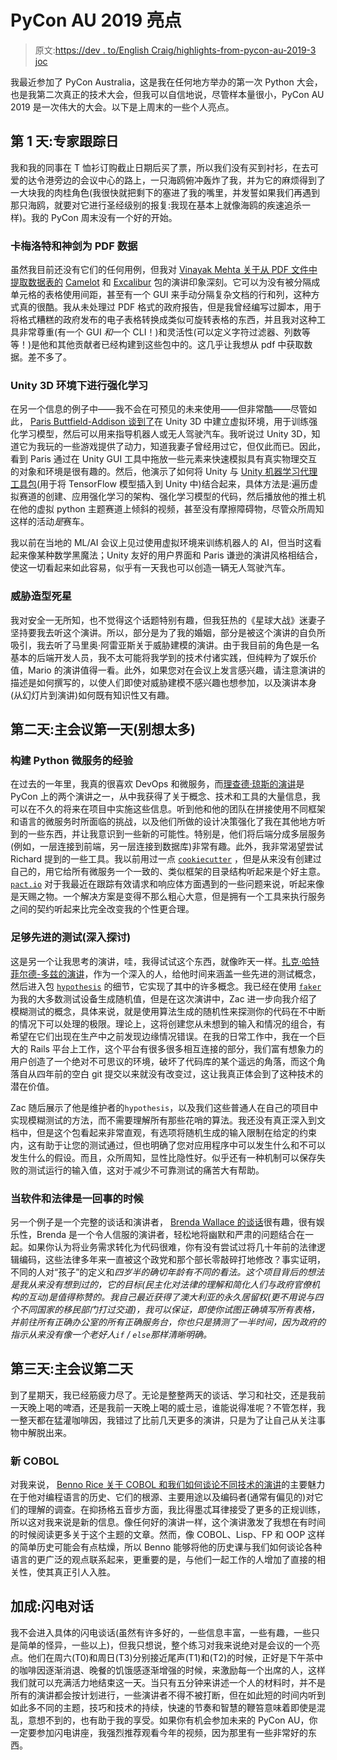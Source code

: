 # PyCon AU 2019 亮点

> 原文:[https://dev . to/English Craig/highlights-from-pycon-au-2019-3 joc](https://dev.to/englishcraig/highlights-from-pycon-au-2019-3joc)

我最近参加了 PyCon Australia，这是我在任何地方举办的第一次 Python 大会，也是我第二次真正的技术大会，但我可以自信地说，尽管样本量很小，PyCon AU 2019 是一次伟大的大会。以下是上周末的一些个人亮点。

## [](#day-1-specialist-track-day)第 1 天:专家跟踪日

我和我的同事在 T 恤衫订购截止日期后买了票，所以我们没有买到衬衫，在去可爱的达令港旁边的会议中心的路上，一只海鸥俯冲轰炸了我，并为它的麻烦得到了一大块我的肉桂角色(我很快就把剩下的塞进了我的嘴里，并发誓如果我们再遇到那只海鸥，就要对它进行圣经级别的报复:我现在基本上就像海鸥的疾速追杀一样)。我的 PyCon 周末没有一个好的开始。

### [](#camelot-and-excalibur-for-pdf-data)卡梅洛特和神剑为 PDF 数据

虽然我目前还没有它们的任何用例，但我对 [Vinayak Mehta 关于从 PDF 文件中提取数据表的](https://2019.pycon-au.org/talks/extracting-tabular-data-from-pdfs-with-camelot-excalibur) [Camelot](https://github.com/camelot-dev/camelot) 和 [Excalibur](https://github.com/camelot-dev/excalibur) 包的演讲印象深刻。它可以为没有被分隔成单元格的表格使用间距，甚至有一个 GUI 来手动分隔复杂文档的行和列，这种方式真的很酷。我从未处理过 PDF 格式的政府报告，但是我曾经编写过脚本，用于将格式糟糕的政府发布的电子表格转换成类似可旋转表格的东西，并且我对这种工具非常尊重(有一个 GUI *和*一个 CLI！)和灵活性(可以定义字符过滤器、列数等等！)是他和其他贡献者已经构建到这些包中的。这几乎让我想从 pdf 中获取数据。差不多了。

### [](#unity-3d-environments-for-reinforcement-learning)Unity 3D 环境下进行强化学习

在另一个信息的例子中——我不会在可预见的未来使用——但非常酷——尽管如此， [Paris Buttfield-Addison 谈到了](https://2019.pycon-au.org/talks/building-designing-teaching-and-training-simulation-environments-for-machine-learning)在 Unity 3D 中建立虚拟环境，用于训练强化学习模型，然后可以用来指导机器人或无人驾驶汽车。我听说过 Unity 3D，知道它为我玩的一些游戏提供了动力，知道我妻子曾经用过它，但仅此而已。因此，看到 Paris 通过在 Unity GUI 工具中拖放一些元素来快速模拟具有真实物理交互的对象和环境是很有趣的。然后，他演示了如何将 Unity 与 [Unity 机器学习代理工具包](https://github.com/Unity-Technologies/ml-agents)(用于将 TensorFlow 模型插入到 Unity 中)结合起来，具体方法是:遍历虚拟赛道的创建、应用强化学习的架构、强化学习模型的代码，然后播放他的推土机在他的虚拟 python 主题赛道上倾斜的视频，甚至没有摩擦障碍物，尽管众所周知这样的活动*是*赛车。

我以前在当地的 ML/AI 会议上见过使用虚拟环境来训练机器人的 AI，但当时这看起来像某种数学黑魔法；Unity 友好的用户界面和 Paris 谦逊的演讲风格相结合，使这一切看起来如此容易，似乎有一天我也可以创造一辆无人驾驶汽车。

### [](#threat-modelling-the-death-star)威胁造型死星

我对安全一无所知，也不觉得这个话题特别有趣，但我狂热的《星球大战》迷妻子坚持要我去听这个演讲。所以，部分是为了我的婚姻，部分是被这个演讲的自负所吸引，我去听了马里奥·阿雷亚斯关于威胁建模的演讲。由于我目前的角色是一名基本的后端开发人员，我不太可能将我学到的技术付诸实践，但纯粹为了娱乐价值，Mario 的演讲值得一看。此外，如果您对在会议上发言感兴趣，请注意演讲的描述是如何撰写的，以使人们即使对威胁建模不感兴趣也想参加，以及演讲本身(从幻灯片到演讲)如何既有知识性又有趣。

## [](#day-2-main-conference-day-1-dont-think-too-hard-about-it)第二天:主会议第一天(别想太多)

### [](#lessons-learned-building-python-microservices)构建 Python 微服务的经验

在过去的一年里，我真的很喜欢 DevOps 和微服务，而[理查德·琼斯的演讲](https://2019.pycon-au.org/talks/lessons-learned-building-python-microservices)是 PyCon 上的两个演讲之一，从中我获得了关于概念、技术和工具的大量信息，我可以在不久的将来在项目中实施这些信息。听到他和他的团队在拼接使用不同框架和语言的微服务时所面临的挑战，以及他们所做的设计决策强化了我在其他地方听到的一些东西，并让我意识到一些新的可能性。特别是，他们将后端分成多层服务(例如，一层连接到前端，另一层连接到数据库)非常有趣。此外，我非常渴望尝试 Richard 提到的一些工具。我以前用过一点 [`cookiecutter`](https://github.com/cookiecutter/cookiecutter) ，但是从来没有创建过自己的，用它给所有微服务一个一致的、类似框架的目录结构听起来是个好主意。 [`pact.io`](https://docs.pact.io/) 对于我最近在跟踪有效请求和响应体方面遇到的一些问题来说，听起来像是天赐之物。一个解决方案是变得不那么粗心大意，但是拥有一个工具来执行服务之间的契约听起来比完全改变我的个性更合理。

### [](#sufficiently-advanced-testing-deepdive-talk)足够先进的测试(深入探讨)

这是另一个让我思考的演讲，哇，我得试试这个东西，就像昨天一样。[扎克·哈特菲尔德-多兹的演讲](https://2019.pycon-au.org/talks/sufficiently-advanced-testing)，作为一个深入的人，给他时间来涵盖一些先进的测试概念，然后进入包 [`hypothesis`](https://github.com/HypothesisWorks/hypothesis) 的细节，它实现了其中的许多概念。我已经在使用 [`faker`](https://github.com/joke2k/faker) 为我的大多数测试设备生成随机值，但是在这次演讲中，Zac 进一步向我介绍了模糊测试的概念，具体来说，就是使用算法生成的随机性来探测你的代码在不中断的情况下可以处理的极限。理论上，这将创建您从未想到的输入和情况的组合，有希望在它们出现在生产中之前发现边缘情况错误。在我的日常工作中，我在一个巨大的 Rails 平台上工作，这个平台有很多很多相互连接的部分，我们富有想象力的用户创造了一个绝对不可思议的环境，破坏了代码库的某个遥远的角落，而这个角落自从四年前的空白 git 提交以来就没有改变过，这让我真正体会到了这种技术的潜在价值。

Zac 随后展示了他是维护者的`hypothesis`，以及我们这些普通人在自己的项目中实现模糊测试的方法，而不需要理解所有那些花哨的算法。我还没有真正深入到文档中，但是这个包看起来非常直观，有选项将随机生成的输入限制在给定的约束内，这有助于让您的测试通过，但也明确了您对应用程序中可以发生什么和不可以发生什么的假设。而且，众所周知，显性比隐性好。似乎还有一种机制可以保存失败的测试运行的输入值，这对于减少不可靠测试的痛苦大有帮助。

### [](#when-software-and-law-are-the-same-thing)当软件和法律是一回事的时候

另一个例子是一个完整的谈话和演讲者， [Brenda Wallace 的谈话](https://2019.pycon-au.org/talks/when-software-and-law-are-the-same-thing)很有趣，很有娱乐性，Brenda 是一个令人信服的演讲者，轻松地将幽默和严肃的问题结合在一起。如果你认为将业务需求转化为代码很难，你有没有尝试过将几十年前的法律逻辑编码，这些法律多年来一直被这个政党和那个部长零敲碎打地修改？事实证明，不同的人对“孩子”的定义和*四岁半的确切年龄有不同的看法。这个项目背后的想法是我从来没有想到过的，它的目标(民主化对法律的理解和简化人们与政府官僚机构的互动)是值得称赞的。我自己最近获得了澳大利亚的永久居留权(更不用说与四个不同国家的移民部门打过交道)，我可以保证，即使你试图正确填写所有表格，并前往所有正确办公室的所有正确服务台，你也只是猜测了一半时间，因为政府的指示从来没有像一个老好人`if` / `else`那样清晰明确。*

## [](#day-3-main-conference-day-2)第三天:主会议第二天

到了星期天，我已经筋疲力尽了。无论是整整两天的谈话、学习和社交，还是我前一天晚上喝的啤酒，还是我前一天晚上喝的威士忌，谁能说得准呢？不管怎样，我一整天都在猛灌咖啡因，我错过了比前几天更多的演讲，只是为了让自己从关注事物中解脱出来。

### [](#the-new-cobol)新 COBOL

对我来说， [Benno Rice 关于 COBOL 和我们如何谈论不同技术的演讲](https://2019.pycon-au.org/talks/the-new-cobol)的主要魅力在于他对编程语言的历史、它们的根源、主要用途以及编码者(通常有偏见的)对它们的理解的调查。在抑扬格五音步方面，我比得墨忒耳律接受了更多的正规训练，所以这对我来说是新的信息。像任何好的演讲一样，这个演讲激发了我想在有时间的时候阅读更多关于这个主题的文章。然而，像 COBOL、Lisp、FP 和 OOP 这样的简单历史可能会有点枯燥，所以 Benno 能够将他的历史课与我们如何谈论各种语言的更广泛的观点联系起来，更重要的是，与他们一起工作的人增加了直接的相关性，使其真正引人入胜。

## [](#bonus-lightning-talks)加成:闪电对话

我不会进入具体的闪电谈话(虽然有许多好的，一些信息丰富，一些有趣，一些只是简单的怪异，一些以上)，但我只想说，整个练习对我来说绝对是会议的一个亮点。他们在周六(T0)和周日(T3)分别接近尾声(T1)和(T2)的时候，正好是下午茶中的咖啡因逐渐消退、晚餐的饥饿感逐渐增强的时候，来激励每一个出席的人，这样我们就可以充满活力地结束这一天。当只有五分钟来讲述一个人的材料时，并不是所有的演讲都会按计划进行，一些演讲者不得不被打断，但在如此短的时间内听到如此多不同的主题，技巧和技术的持续，快速的节奏和智慧的鞭笞意味着即使是混乱，意想不到的，也有助于我的享受。如果你有机会参加未来的 PyCon AU，你一定要参加闪电讲座，我强烈推荐观看今年的视频，因为那里有一些非常好的东西。